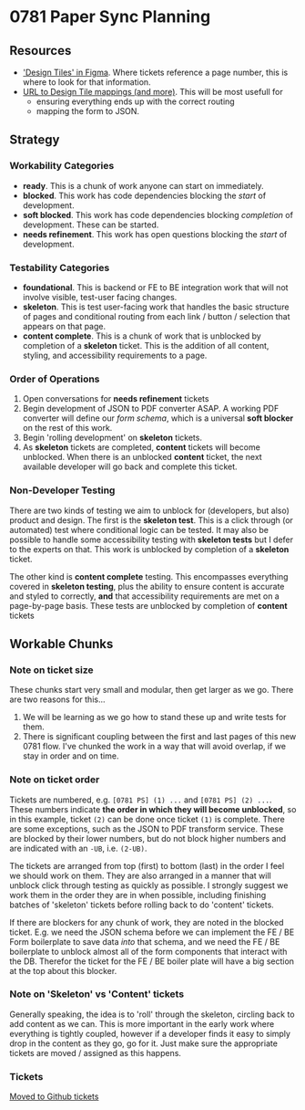# 0781 Paper Sync Planning 

## Resources

- ['Design Tiles' in Figma](https://www.figma.com/design/r3Aj9FtLFS989mlVeBsgJg/0781-Redesign?node-id=9250-79571&node-type=section&t=7Ox44uttWClS9Np0-0). Where tickets reference a page number, this is where to look for that information.
- [URL to Design Tile mappings (and more)](https://docs.google.com/spreadsheets/d/1pdJ5W-dJ56ysxrtkWl8d6Rsurf2nxXDqb8-7C9oGwcg/edit?gid=997035058#gid=997035058). This will be most usefull for
    - ensuring everything ends up with the correct routing
    - mapping the form to JSON.

## Strategy

### Workability Categories 

- **ready**. This is a chunk of work anyone can start on immediately.
- **blocked**. This work has code dependencies blocking the *start* of development.
- **soft blocked**. This work has code dependencies blocking *completion* of development. These can be started.
- **needs refinement**. This work has open questions blocking the *start* of development.

### Testability Categories

- **foundational**. This is backend or FE to BE integration work that will not involve visible, test-user facing changes.
- **skeleton**. This is test user-facing work that handles the basic structure of pages and conditional routing from each link / button / selection that appears on that page.
- **content complete**. This is a chunk of work that is unblocked by completion of a **skeleton** ticket. This is the addition of all content, styling, and accessibility requirements to a page.

### Order of Operations

1. Open conversations for **needs refinement** tickets 
2. Begin development of JSON to PDF converter ASAP. A working PDF converter will define our *form schema*, which is a universal **soft blocker** on the rest of this work.
3. Begin 'rolling development' on **skeleton** tickets.
4. As **skeleton** tickets are completed, **content** tickets will become unblocked. When there is an unblocked **content** ticket, the next available developer will go back and complete this ticket.

### Non-Developer Testing

There are two kinds of testing we aim to unblock for (developers, but also) product and design.  The first is the **skeleton test**. This is a click through (or automated) test where conditional logic can be tested. It may also be possible to handle some accessibility testing with **skeleton tests** but I defer to the experts on that. This work is unblocked by completion of a **skeleton** ticket.

The other kind is **content complete** testing. This encompasses everything covered in **skeleton testing**, plus the ability to ensure content is accurate and styled to correctly, **and** that accessibility requirements are met on a page-by-page basis. These tests are unblocked by completion of **content** tickets

## Workable Chunks

### Note on ticket size

These chunks start very small and modular, then get larger as we go. There are two reasons for this...

1. We will be learning as we go how to stand these up and write tests for them.
2. There is significant coupling between the first and last pages of this new 0781 flow. I've chunked the work in a way that will avoid overlap, if we stay in order and on time.

### Note on ticket order

Tickets are numbered, e.g. `[0781 PS] (1) ...` and `[0781 PS] (2) ...`. These numbers indicate **the order in which they will become unblocked**, so in this example, ticket `(2)` can be done once ticket `(1)` is complete. There are some exceptions, such as the JSON to PDF transform service. These are blocked by their lower numbers, but do not block higher numbers and are indicated with an `-UB`, i.e. `(2-UB)`.

The tickets are arranged from top (first) to bottom (last) in the order I feel we should work on them. They are also arranged in a manner that will unblock click through testing as quickly as possible. I strongly suggest we work them in the order they are in when possible, including finishing batches of 'skeleton' tickets before rolling back to do 'content' tickets.

If there are blockers for any chunk of work, they are noted in the blocked ticket. E.g. we need the JSON schema before we can implement the FE / BE Form boilerplate to save data _into_ that schema, and we need the FE / BE boilerplate to unblock almost all of the form components that interact with the DB. Therefor the ticket for the FE / BE boiler plate will have a big section at the top about this blocker.

### Note on 'Skeleton' vs 'Content' tickets

Generally speaking, the idea is to 'roll' through the skeleton, circling back to add content as we can. This is more important in the early work where everything is tightly coupled, however if a developer finds it easy to simply drop in the content as they go, go for it. Just make sure the appropriate tickets are moved / assigned as this happens.

### Tickets

[Moved to Github tickets](https://github.com/orgs/department-of-veterans-affairs/projects/1263/views/7?filterQuery=-label%3A%22DBEX-TREX%22+-status%3ADone++epic-name%3A%22Paper+Sync+Form+0781+-+Build%22)
